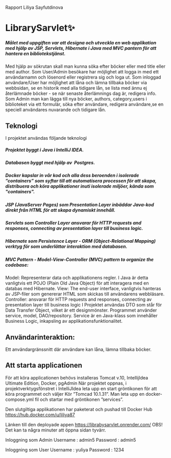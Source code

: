 Rapport                                                                                                           Liliya Sayfutdinova



# LibrarySarvlet✨
##### Målet med uppgiften var att  designa och utveckla en web applikation med hjälp  av JSP, Servlets, Hibernate  i Java med MVC pantern  för att hantera en bibliotekstjänst. 
Med hjälp av sökrutan skall man kunna söka efter böcker eller med title eller med author.
Som User/Admin besökare har möjlighet att logga in med ett användarnamn och lösenord eller registrera sig och loga ut.
Som inloggad användare/User har  möjlighet att låna och lämna tillbaka böcker via webbsidan, se en historik med alla tidigare lån, se lista med ännu ej återlämnade böcker - se när senaste återlämnings dag är, redigera info.
Som Admin man kan lägga till nya böcker, authors, category,users i biblioteket via ett formulär,
     söka efter användare, redigera användare,se en speciell användares nuvarande och tidigare       lån.


 ## Teknologi
I projektet användas följande teknologi 

##### Projektet byggt i Java i IntelliJ IDEA.

##### Databasen byggt med hjälp av  Postgres.

##### Docker kapslar in vår kod och alla dess beroenden i isolerade ”containers” som syftar till att automatisera processen för att skapa, distribuera och köra applikationer inuti isolerade miljöer, kända som "containers". 

##### JSP (JavaServer Pages) som  Presentation Layer inbäddar Java-kod direkt från HTML för att skapa dynamiskt innehåll.

##### Servlets som Controller Layer ansvarar för HTTP requests and responses, connecting av presentation layer till business logic.

##### Hibernate som Persistence Layer - ORM (Object-Relational Mapping) verktyg för  som underlättar interaktion med databasen.


##### MVC Pattern - Model-View-Controller (MVC) pattern to organize the codebase:
Model: Representerar data och applikationens regler. I Java är detta vanligtvis ett POJO (Plain Old Java Object) för att interagera med en databas med Hibernate.
View: The end-user interface, vanligtvis hanteras av JSP-filer som genererar HTML som skickas till användarens webbläsare.
Controller: ansvarar för HTTP requests and responses, connecting av presentation layer till business logic
I Projektet användas DTO som står för Data Transfer Object, vilket är ett designmönster. Programmet använder service, model, DAO/repository. Service är en Java-klass som innehåller Business Logic, inkapsling av applikationsfunktionalitet.


## Användarinteraktion:
Ett användargränssnitt där användare kan låna, lämna  tillbaka böcker.

## Att starta applicationen

För att köra applicationen behövs installeras Tomcat v.10, IntellijIdea Ultimate Edition, Docker, pgAdmin
När projektet oppnas, i projektverktygsfönstret i IntelliJIdea  leta upp en start gröntikonen för att köra programmet och väljer Kör  ”Tomcad 10.1.31”.
Man leta upp en docker-compose.yml fil och startar med  gröntikonen ”services”.


Den slutgiltiga applikationen  har paketerat och pushad till Docker Hub
 https://hub.docker.com/u/liliya87

Länken till den deployade appen https://librabysarvlet.onrender.com/
OBS! Det kan ta några minuter att öppna sidan tyvärr.

Inloggning som Admin
Username :  admin5
Password :  admin5

Inloggning som User
Username :  yuliya
Password :  1234

